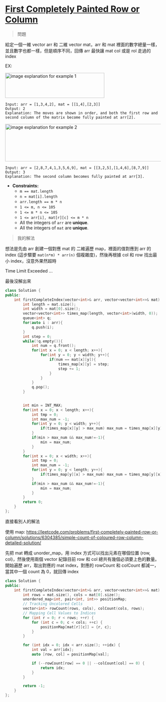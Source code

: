 # [First Completely Painted Row or Column](https://leetcode.com/problems/first-completely-painted-row-or-column/)

> 問題

給定一個一維 vector arr 和 二維 vector mat，arr 和 mat 裡面的數字總量一樣，並且數字也都一樣，但是順序不同，回傳 arr 最快讓 mat col 或是 rol 走過的 index



EX:

<img alt="image explanation for example 1" src="https://assets.leetcode.com/uploads/2023/01/18/grid1.jpg" style="width: 321px; height: 81px;">

```
Input: arr = [1,3,4,2], mat = [[1,4],[2,3]]
Output: 2
Explanation: The moves are shown in order, and both the first row and second column of the matrix become fully painted at arr[2].
```

<img alt="image explanation for example 2" src="https://assets.leetcode.com/uploads/2023/01/18/grid2.jpg" style="width: 601px; height: 121px;">

```
Input: arr = [2,8,7,4,1,3,5,6,9], mat = [[3,2,5],[1,4,6],[8,7,9]]
Output: 3
Explanation: The second column becomes fully painted at arr[3].
```

- **Constraints:**
  - `m == mat.length`
  - `n = mat[i].length`
  - `arr.length == m * n`
  - `1 <= m, n <= 105`
  - `1 <= m * n <= 105`
  - `1 <= arr[i], mat[r][c] <= m * n`
  - All the integers of `arr` are **unique**.
  - All the integers of `mat` are **unique**.



> 我的解法

想法是先由 arr 創建一個對應 mat 的 二維遍歷 map，裡面的值對應到 arr 的 index (這步驟要 `mat(n*m) * arr(n)` 個複雜度)，然後再根據 col 和 row 找出最小 index，沒意外果然超時

Time Limit Exceeded ...

最後沒解出來

```c++
class Solution {
public:
    int firstCompleteIndex(vector<int>& arr, vector<vector<int>>& mat) {
        int length = mat.size();
        int width = mat[0].size();
        vector<vector<int>> times_map(length, vector<int>(width, 0));
        queue<int> q;
        for(auto i : arr){
            q.push(i);
        }
        int step = 0;
        while(!q.empty()){
            int num = q.front();
            for(int x = 0; x < length; x++){
                for(int y = 0; y < width; y++){
                    if(num == mat[x][y]){
                        times_map[x][y] = step;
                        step += 1;
                    }
                }
            }
            q.pop();
        }

        
        int min = INT_MAX;
        for(int x = 0; x < length; x++){
            int tmp = 0;
            int max_num = -1;
            for(int y = 0; y < width; y++){
                if(times_map[x][y] > max_num) max_num = times_map[x][y];
            }
            if(min > max_num && max_num!=-1){
                min = max_num;
            }
        }
        for(int x = 0; x < width; x++){
            int tmp = 0;
            int max_num = -1;
            for(int y = 0; y < length; y++){
                if(times_map[y][x] > max_num) max_num = times_map[y][x];
            }
            if(min > max_num && max_num!=-1){
                min = max_num;
            }
        }
        return 0;
    }
};
```





直接看別人的解法

使用 map: https://leetcode.com/problems/first-completely-painted-row-or-column/solutions/6304385/simple-count-of-coloured-row-column-detailed-solution/

先把 mat 轉成 unorder_map，用 index 方式可以找出元素在哪個位置 (row, col)，然後使用兩個 vector 紀錄目前 row 和 col 總共有幾個必須要上色的數量。開始遍歷 arr，取出對應的 mat index，對應的 rowCount 和 colCount 都減一，當其中一個 count 為 0，就回傳 index

```c++
class Solution {
public:
    int firstCompleteIndex(vector<int>& arr, vector<vector<int>>& mat) {
        int rows = mat.size(), cols = mat[0].size();
        unordered_map<int, pair<int, int>> positionMap;
        // Tracking Uncolored Cells
        vector<int> rowCount(rows, cols), colCount(cols, rows);
		// Mapping Cell Values to Indices
        for (int r = 0; r < rows; ++r) {
            for (int c = 0; c < cols; ++c) {
                positionMap[mat[r][c]] = {r, c};
            }
        }

        for (int idx = 0; idx < arr.size(); ++idx) {
            int val = arr[idx];
            auto [row, col] = positionMap[val];

            if (--rowCount[row] == 0 || --colCount[col] == 0) {
                return idx;
            }
        }

        return -1;
    }
};
```



